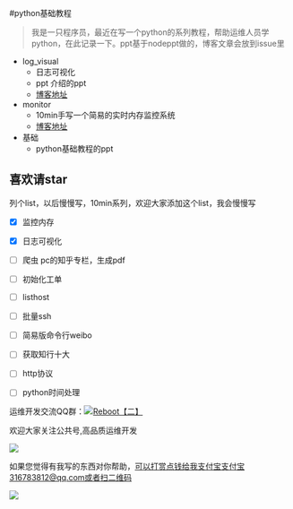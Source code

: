 #python基础教程

> 我是一只程序员，最近在写一个python的系列教程，帮助运维人员学python，在此记录一下。ppt基于nodeppt做的，博客文章会放到issue里

* log_visual
    - 日志可视化
    - ppt 介绍的ppt
    - [博客地址](https://github.com/shengxinjing/my_blog/issues/2)
* monitor
    - 10min手写一个简易的实时内存监控系统
    - [博客地址](https://github.com/shengxinjing/my_blog/issues/1)
* 基础
    - python基础教程的ppt

## 喜欢请star

列个list，以后慢慢写，10min系列，欢迎大家添加这个list，我会慢慢写

- [x] 监控内存 
- [x] 日志可视化
- [ ] 爬虫 pc的知乎专栏，生成pdf
- [ ] 初始化工单
- [ ] listhost
- [ ] 批量ssh
- [ ] 简易版命令行weibo
- [ ] 获取知行十大
- [ ] http协议
- [ ] python时间处理


<p>运维开发交流QQ群：<a target="_blank" href="http://shang.qq.com/wpa/qunwpa?idkey=f03fd72ed353ccfc801d393529aed84e2a663334caba7af88aa2a29620636549"><img border="0" src="http://pub.idqqimg.com/wpa/images/group.png" alt="Reboot【二】" title="Reboot【二】"></a></p>
欢迎大家关注公共号,高品质运维开发

![](http://7xjoq9.com1.z0.glb.clouddn.com/erweima.jpg)


如果您觉得有我写的东西对你帮助，可以打赏点钱给我支付宝支付宝316783812@qq.com或者扫二维码

![](http://7xjoq9.com1.z0.glb.clouddn.com/zhifubao.png)